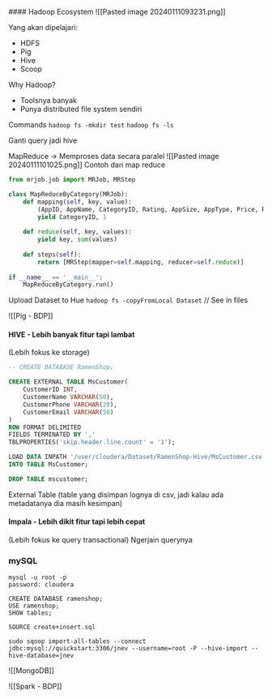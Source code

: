 []()[]()[]()#### Hadoop Ecosystem
![[Pasted image 20240111093231.png]]

Yang akan dipelajari:
- HDFS
- Pig
- Hive
- Scoop

Why Hadoop?
- Toolsnya banyak
- Punya distributed file system sendiri

Commands
`hadoop fs -mkdir test` 
`hadoop fs -ls`

Ganti query jadi hive

MapReduce -> Memproses data secara paralel
![[Pasted image 20240111101025.png]]
Contoh dari map reduce

``` python
from mrjob.job import MRJob, MRStep

class MapReduceByCategory(MRJob):
    def mapping(self, key, value):
        (AppID, AppName, CategoryID, Rating, AppSize, AppType, Price, ReleaseDate, Version) = value.split(',')
        yield CategoryID, 1
    
    def reduce(self, key, values):
        yield key, sum(values)
    
    def steps(self):
        return [MRStep(mapper=self.mapping, reducer=self.reduce)]
    
if __name__ == '__main__':
    MapReduceByCategory.run()
```

Upload Dataset to Hue
`hadoop fs -copyFromLocal Dataset`
// See in files


![[Pig - BDP]]

#### HIVE - Lebih banyak fitur tapi lambat
(Lebih fokus ke storage)

``` Sql
-- CREATE DATABASE RamenShop;

CREATE EXTERNAL TABLE MsCustomer(
    CustomerID INT,
    CustomerName VARCHAR(50),
    CustomerPhone VARCHAR(20),
    CustomerEmail VARCHAR(50)
)
ROW FORMAT DELIMITED
FIELDS TERMINATED BY ','
TBLPROPERTIES('skip.header.line.count' = '1');

LOAD DATA INPATH '/user/cloudera/Dataset/RamenShop-Hive/MsCustomer.csv'
INTO TABLE MsCustomer;

DROP TABLE mscustomer;
```
External Table (table yang disimpan lognya di csv, jadi kalau ada metadatanya dia masih kesimpan)


#### Impala - Lebih dikit fitur tapi lebih cepat
(Lebih fokus ke query transactional)
Ngerjain querynya

### mySQL
``` mysql
mysql -u root -p
password: cloudera

CREATE DATABASE ramenshop;
USE ramenshop;
SHOW tables;

SOURCE create+insert.sql

sudo sqoop import-all-tables --connect jdbc:mysql://quickstart:3306/jnev --username=root -P --hive-import --hive-database=jnev
```

![[MongoDB]]

![[Spark - BDP]]

